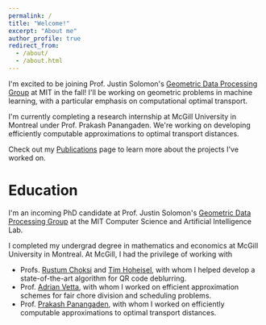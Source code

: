 ```yaml
---
permalink: /
title: "Welcome!"
excerpt: "About me"
author_profile: true
redirect_from: 
  - /about/
  - /about.html
---
```


I'm excited to be joining Prof. Justin Solomon's [Geometric Data Processing Group](https://groups.csail.mit.edu/gdpgroup/) at MIT in the fall! I'll be working on geometric problems in machine learning, with a particular emphasis on computational optimal transport.

I'm currently completing a research internship at McGill University in Montreal under Prof. Prakash Panangaden. We're working on developing efficiently computable approximations to optimal transport distances.

Check out my [Publications](https://cscarv.github.io/publications) page to learn more about the projects I've worked on.

Education
======
I'm an incoming PhD candidate at Prof. Justin Solomon's [Geometric Data Processing Group](https://groups.csail.mit.edu/gdpgroup/) at the MIT Computer Science and Artificial Intelligence Lab.

I completed my undergrad degree in mathematics and economics at McGill University in Montreal. At McGill, I had the privilege of working with

- Profs. [Rustum Choksi](http://www.math.mcgill.ca/rchoksi/) and [Tim Hoheisel](http://www.math.mcgill.ca/hoheisel/), with whom I helped develop a state-of-the-art algorithm for QR code deblurring.
- Prof. [Adrian Vetta](http://www.math.mcgill.ca/vetta/), with whom I worked on efficient approximation schemes for fair chore division and scheduling problems.
- Prof. [Prakash Panangaden](https://www.cs.mcgill.ca/~prakash/), with whom I worked on efficiently computable approximations to optimal transport distances.
